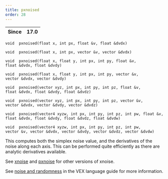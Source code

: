 ```yaml
---
title: pxnoised
order: 28
---
```

| Since | 17.0 |
| --- | --- |

`void  pxnoised(float x, int px, float &v, float &dvdx)`

`void  pxnoised(float x, int px, vector &v, vector &dvdx)`

`void  pxnoised(float x, float y, int px, int py, float &v, float &dvdx, float &dvdy)`

`void  pxnoised(float x, float y, int px, int py, vector &v, vector &dvdx, vector &dvdy)`

`void  pxnoised(vector xyz, int px, int py, int pz, float &v, float &dvdx, float &dvdy, float &dvdz)`

`void  pxnoised(vector xyz, int px, int py, int pz, vector &v, vector &dvdx, vector &dvdy, vector &dvdz)`

`void  pxnoised(vector4 xyzw, int px, int py, int pz, int pw, float &v, float &dvdx, float &dvdy, float &dvdz, float &dvdw)`

`void  pxnoised(vector4 xyzw, int px, int py, int pz, int pw, vector &v, vector &dvdx, vector &dvdy, vector &dvdz, vector &dvdw)`

This computes both the simplex noise value, and the derivatives of the
noise along each axis. This can be performed quite efficiently as
there are analytic derivatives available.

See [xnoise](/en/houdini-vex/noise-and-randomness/xnoise "Simplex noise is very close to Perlin noise, except with the samples on a simplex mesh rather than a grid. This results in less grid artifacts. It also uses a higher order bspline to provide better derivatives.") and [pxnoise](pxnoise.html "Simplex noise is very close to Perlin noise, except with the samples on a simplex mesh rather than a grid. This results in less grid artifacts. It also uses a higher order bspline to provide better derivatives. This is the periodic simplex noise") for other versions of xnoise.

See [noise and randomness](../random.html) in the VEX language
guide for more information.
